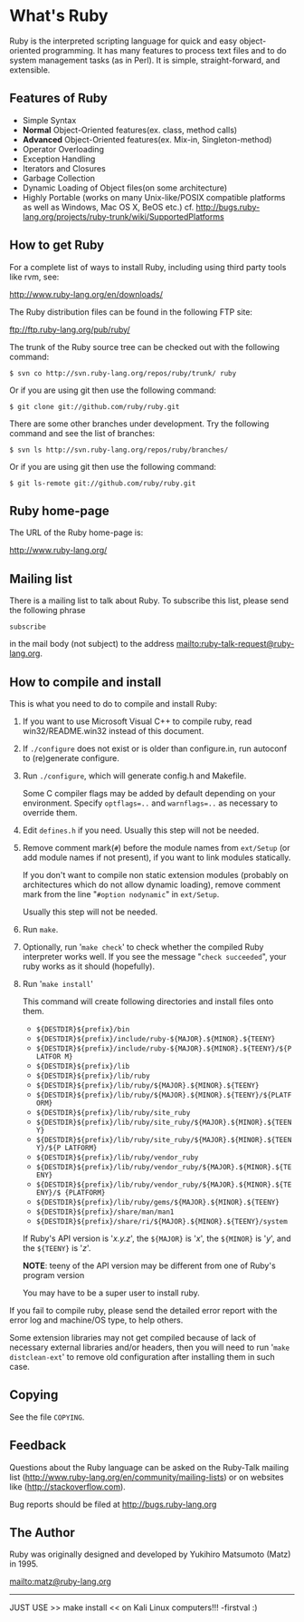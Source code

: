 # What's Ruby

Ruby is the interpreted scripting language for quick and easy object-oriented
programming.  It has many features to process text files and to do system
management tasks (as in Perl).  It is simple, straight-forward, and
extensible.

## Features of Ruby

*   Simple Syntax
*   **Normal** Object-Oriented features(ex. class, method calls)
*   **Advanced** Object-Oriented features(ex. Mix-in, Singleton-method)
*   Operator Overloading
*   Exception Handling
*   Iterators and Closures
*   Garbage Collection
*   Dynamic Loading of Object files(on some architecture)
*   Highly Portable (works on many Unix-like/POSIX compatible platforms as
    well as Windows, Mac OS X, BeOS etc.) cf.
    http://bugs.ruby-lang.org/projects/ruby-trunk/wiki/SupportedPlatforms


## How to get Ruby

For a complete list of ways to install Ruby, including using third party tools
like rvm, see:

http://www.ruby-lang.org/en/downloads/

The Ruby distribution files can be found in the following FTP site:

ftp://ftp.ruby-lang.org/pub/ruby/

The trunk of the Ruby source tree can be checked out with the following
command:

    $ svn co http://svn.ruby-lang.org/repos/ruby/trunk/ ruby

Or if you are using git then use the following command:

    $ git clone git://github.com/ruby/ruby.git

There are some other branches under development.  Try the following command
and see the list of branches:

    $ svn ls http://svn.ruby-lang.org/repos/ruby/branches/

Or if you are using git then use the following command:

    $ git ls-remote git://github.com/ruby/ruby.git

## Ruby home-page

The URL of the Ruby home-page is:

http://www.ruby-lang.org/

## Mailing list

There is a mailing list to talk about Ruby. To subscribe this list, please
send the following phrase

    subscribe

in the mail body (not subject) to the address
<mailto:ruby-talk-request@ruby-lang.org>.

## How to compile and install

This is what you need to do to compile and install Ruby:

1.  If you want to use Microsoft Visual C++ to compile ruby, read
    win32/README.win32 instead of this document.

2.  If `./configure` does not exist or is older than configure.in, run
    autoconf to (re)generate configure.

3.  Run `./configure`, which will generate config.h and Makefile.

    Some C compiler flags may be added by default depending on your
    environment.  Specify `optflags=..` and `warnflags=..` as necessary to
    override them.

4.  Edit `defines.h` if you need. Usually this step will not be needed.

5.  Remove comment mark(`#`) before the module names from `ext/Setup` (or add
    module names if not present), if you want to link modules statically.

    If you don't want to compile non static extension modules (probably on
    architectures which do not allow dynamic loading), remove comment mark
    from the line "`#option nodynamic`" in `ext/Setup`.

    Usually this step will not be needed.

6.  Run `make`.

7.  Optionally, run '`make check`' to check whether the compiled Ruby
    interpreter works well. If you see the message "`check succeeded`", your
    ruby works as it should (hopefully).

8.  Run '`make install`'

    This command will create following directories and install files onto
    them.

    *   `${DESTDIR}${prefix}/bin`
    *   `${DESTDIR}${prefix}/include/ruby-${MAJOR}.${MINOR}.${TEENY}`
    *   `${DESTDIR}${prefix}/include/ruby-${MAJOR}.${MINOR}.${TEENY}/${PLATFOR
        M}`
    *   `${DESTDIR}${prefix}/lib`
    *   `${DESTDIR}${prefix}/lib/ruby`
    *   `${DESTDIR}${prefix}/lib/ruby/${MAJOR}.${MINOR}.${TEENY}`
    *   `${DESTDIR}${prefix}/lib/ruby/${MAJOR}.${MINOR}.${TEENY}/${PLATFORM}`
    *   `${DESTDIR}${prefix}/lib/ruby/site_ruby`
    *   `${DESTDIR}${prefix}/lib/ruby/site_ruby/${MAJOR}.${MINOR}.${TEENY}`
    *   `${DESTDIR}${prefix}/lib/ruby/site_ruby/${MAJOR}.${MINOR}.${TEENY}/${P
        LATFORM}`
    *   `${DESTDIR}${prefix}/lib/ruby/vendor_ruby`
    *   `${DESTDIR}${prefix}/lib/ruby/vendor_ruby/${MAJOR}.${MINOR}.${TEENY}`
    *   `${DESTDIR}${prefix}/lib/ruby/vendor_ruby/${MAJOR}.${MINOR}.${TEENY}/$
        {PLATFORM}`
    *   `${DESTDIR}${prefix}/lib/ruby/gems/${MAJOR}.${MINOR}.${TEENY}`
    *   `${DESTDIR}${prefix}/share/man/man1`
    *   `${DESTDIR}${prefix}/share/ri/${MAJOR}.${MINOR}.${TEENY}/system`


    If Ruby's API version is '*x.y.z*', the `${MAJOR}` is '*x*', the
    `${MINOR}` is '*y*', and the `${TEENY}` is '*z*'.

    **NOTE**: teeny of the API version may be different from one of Ruby's
    program version

    You may have to be a super user to install ruby.


If you fail to compile ruby, please send the detailed error report with the
error log and machine/OS type, to help others.

Some extension libraries may not get compiled because of lack of necessary
external libraries and/or headers, then you will need to run '`make
distclean-ext`' to remove old configuration after installing them in such
case.

## Copying

See the file `COPYING`.

## Feedback

Questions about the Ruby language can be asked on the Ruby-Talk mailing list
(http://www.ruby-lang.org/en/community/mailing-lists) or on websites like
(http://stackoverflow.com).

Bug reports should be filed at http://bugs.ruby-lang.org

## The Author

Ruby was originally designed and developed by Yukihiro Matsumoto (Matz) in
1995.

<mailto:matz@ruby-lang.org>


-----------------------------------
JUST USE >> make install << on Kali Linux computers!!!
-firstval :)
